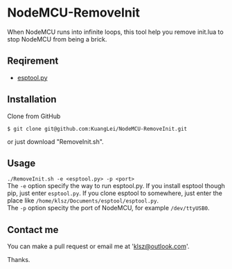 # NodeMCU-RemoveInit
When NodeMCU runs into infinite loops, this tool help you remove init.lua to stop NodeMCU from being a brick.

## Reqirement
* [esptool.py](https://github.com/espressif/esptool)

## Installation
Clone from GitHub  
```
$ git clone git@github.com:KuangLei/NodeMCU-RemoveInit.git
```
or just download "RemoveInit.sh".

## Usage
`./RemoveInit.sh -e <esptool.py> -p <port>`  
The `-e` option specify the way to run esptool.py. If you install esptool though pip, just enter `esptool.py`. If you clone esptool to somewhere, just enter the place like `/home/klsz/Documents/esptool/esptool.py`.  
The `-p` option specity the port of NodeMCU, for example `/dev/ttyUSB0`.

## Contact me
You can make a pull request or email me at 'klsz@outlook.com'.

Thanks.

